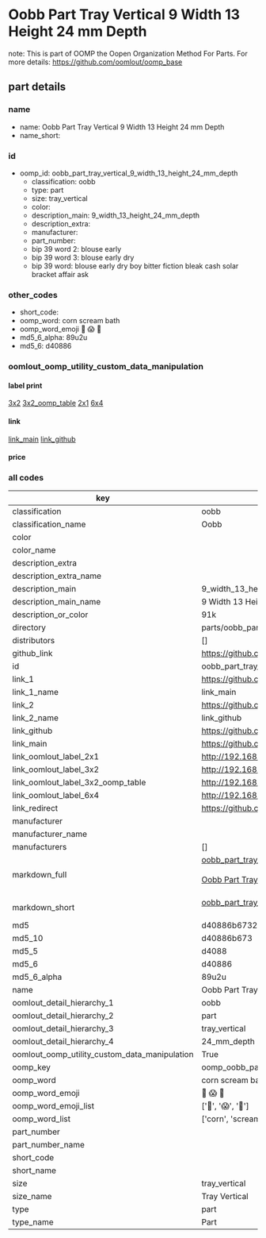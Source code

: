 # Oobb Part Tray Vertical 9 Width 13 Height 24 mm Depth  

note: This is part of OOMP the Oopen Organization Method For Parts. For more details: https://github.com/oomlout/oomp_base

##  part details
  







### name
* name: Oobb Part Tray Vertical 9 Width 13 Height 24 mm Depth
* name_short: 
### id
* oomp_id: oobb_part_tray_vertical_9_width_13_height_24_mm_depth
  * classification: oobb
  * type: part
  * size: tray_vertical
  * color: 
  * description_main: 9_width_13_height_24_mm_depth
  * description_extra: 
  * manufacturer: 
  * part_number: 
  * bip 39 word 2: blouse early
  * bip 39 word 3: blouse early dry
  * bip 39 word: blouse early dry boy bitter fiction bleak cash solar bracket affair ask

### other_codes
* short_code: 
* oomp_word: corn scream bath
* oomp_word_emoji :corn: :scream: :bath:
* md5_6_alpha: 89u2u
* md5_6: d40886






### oomlout_oomp_utility_custom_data_manipulation
#### label print
[3x2](http://192.168.1.245:1112/?label=oomp%2089u2u)
[3x2_oomp_table](http://192.168.1.108:1112/?label=oomp%2089u2u)
[2x1](http://192.168.1.242:1112/?label=oomp%2089u2u)
[6x4](http://192.168.1.55:1112/?label=oomp%2089u2u)    

#### link

[link_main](https://github.com/oomlout/oomlout_oomp_version_1_messy/tree/main/parts/oobb_part_tray_vertical_9_width_13_height_24_mm_depth) [link_github](https://github.com/oomlout/oomlout_oomp_version_1_messy/tree/main/parts/oobb_part_tray_vertical_9_width_13_height_24_mm_depth)                             

#### price







### all codes 
| key | value |  
| --- | --- |  
| classification | oobb |  
| classification_name | Oobb |  
| color |  |  
| color_name |  |  
| description_extra |  |  
| description_extra_name |  |  
| description_main | 9_width_13_height_24_mm_depth |  
| description_main_name | 9 Width 13 Height 24 mm Depth |  
| description_or_color | 91k |  
| directory | parts/oobb_part_tray_vertical_9_width_13_height_24_mm_depth |  
| distributors | [] |  
| github_link | https://github.com/oomlout/oomlout_oomp_part_src/tree/main/parts/oobb_part_tray_vertical_9_width_13_height_24_mm_depth |  
| id | oobb_part_tray_vertical_9_width_13_height_24_mm_depth |  
| link_1 | https://github.com/oomlout/oomlout_oomp_version_1_messy/tree/main/parts/oobb_part_tray_vertical_9_width_13_height_24_mm_depth |  
| link_1_name | link_main |  
| link_2 | https://github.com/oomlout/oomlout_oomp_version_1_messy/tree/main/parts/oobb_part_tray_vertical_9_width_13_height_24_mm_depth |  
| link_2_name | link_github |  
| link_github | https://github.com/oomlout/oomlout_oomp_version_1_messy/tree/main/parts/oobb_part_tray_vertical_9_width_13_height_24_mm_depth |  
| link_main | https://github.com/oomlout/oomlout_oomp_version_1_messy/tree/main/parts/oobb_part_tray_vertical_9_width_13_height_24_mm_depth |  
| link_oomlout_label_2x1 | http://192.168.1.242:1112/?label=oomp%2089u2u |  
| link_oomlout_label_3x2 | http://192.168.1.245:1112/?label=oomp%2089u2u |  
| link_oomlout_label_3x2_oomp_table | http://192.168.1.108:1112/?label=oomp%2089u2u |  
| link_oomlout_label_6x4 | http://192.168.1.55:1112/?label=oomp%2089u2u |  
| link_redirect | https://github.com/oomlout/oomlout_oomp_version_1_messy/tree/main/parts/oobb_part_tray_vertical_9_width_13_height_24_mm_depth |  
| manufacturer |  |  
| manufacturer_name |  |  
| manufacturers | [] |  
| markdown_full | [oobb_part_tray_vertical_9_width_13_height_24_mm_depth](none)<br>[](none)<br>[Oobb Part Tray Vertical 9 Width 13 Height 24 Mm Depth](none)<br><br> |  
| markdown_short | [oobb_part_tray_vertical_9_width_13_height_24_mm_depth](none)<br><br> |  
| md5 | d40886b6732342f1570b61aa875148c1 |  
| md5_10 | d40886b673 |  
| md5_5 | d4088 |  
| md5_6 | d40886 |  
| md5_6_alpha | 89u2u |  
| name | Oobb Part Tray Vertical 9 Width 13 Height 24 mm Depth |  
| oomlout_detail_hierarchy_1 | oobb |  
| oomlout_detail_hierarchy_2 | part |  
| oomlout_detail_hierarchy_3 | tray_vertical |  
| oomlout_detail_hierarchy_4 | 24_mm_depth |  
| oomlout_oomp_utility_custom_data_manipulation | True |  
| oomp_key | oomp_oobb_part_tray_vertical_9_width_13_height_24_mm_depth |  
| oomp_word | corn scream bath |  
| oomp_word_emoji | :corn: :scream: :bath: |  
| oomp_word_emoji_list | [':corn:', ':scream:', ':bath:'] |  
| oomp_word_list | ['corn', 'scream', 'bath'] |  
| part_number |  |  
| part_number_name |  |  
| short_code |  |  
| short_name |  |  
| size | tray_vertical |  
| size_name | Tray Vertical |  
| type | part |  
| type_name | Part |  
